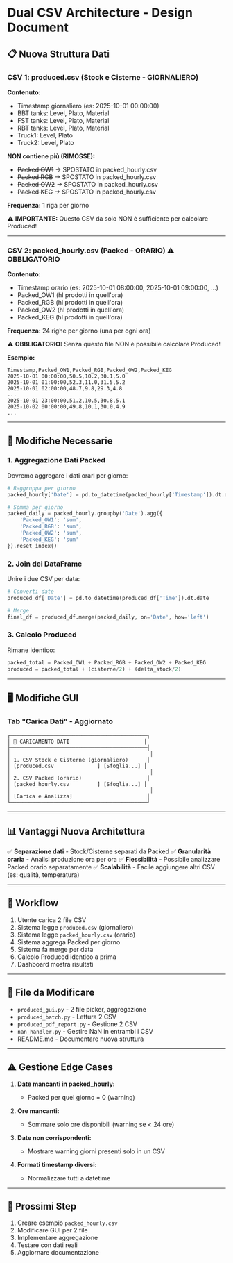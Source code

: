 # Dual CSV Architecture - Design Document

## 📋 Nuova Struttura Dati

### **CSV 1: produced.csv (Stock e Cisterne - GIORNALIERO)**

**Contenuto:**
- Timestamp giornaliero (es: 2025-10-01 00:00:00)
- BBT tanks: Level, Plato, Material
- FST tanks: Level, Plato, Material
- RBT tanks: Level, Plato, Material
- Truck1: Level, Plato
- Truck2: Level, Plato

**NON contiene più (RIMOSSE):**
- ~~Packed OW1~~ → SPOSTATO in packed_hourly.csv
- ~~Packed RGB~~ → SPOSTATO in packed_hourly.csv
- ~~Packed OW2~~ → SPOSTATO in packed_hourly.csv
- ~~Packed KEG~~ → SPOSTATO in packed_hourly.csv

**Frequenza:** 1 riga per giorno

⚠️ **IMPORTANTE:** Questo CSV da solo NON è sufficiente per calcolare Produced!

---

### **CSV 2: packed_hourly.csv (Packed - ORARIO) ⚠️ OBBLIGATORIO**

**Contenuto:**
- Timestamp orario (es: 2025-10-01 08:00:00, 2025-10-01 09:00:00, ...)
- Packed_OW1 (hl prodotti in quell'ora)
- Packed_RGB (hl prodotti in quell'ora)
- Packed_OW2 (hl prodotti in quell'ora)
- Packed_KEG (hl prodotti in quell'ora)

**Frequenza:** 24 righe per giorno (una per ogni ora)

⚠️ **OBBLIGATORIO:** Senza questo file NON è possibile calcolare Produced!

**Esempio:**
```csv
Timestamp,Packed_OW1,Packed_RGB,Packed_OW2,Packed_KEG
2025-10-01 00:00:00,50.5,10.2,30.1,5.0
2025-10-01 01:00:00,52.3,11.0,31.5,5.2
2025-10-01 02:00:00,48.7,9.8,29.3,4.8
...
2025-10-01 23:00:00,51.2,10.5,30.8,5.1
2025-10-02 00:00:00,49.8,10.1,30.0,4.9
...
```

---

## 🔧 Modifiche Necessarie

### **1. Aggregazione Dati Packed**

Dovremo aggregare i dati orari per giorno:

```python
# Raggruppa per giorno
packed_hourly['Date'] = pd.to_datetime(packed_hourly['Timestamp']).dt.date

# Somma per giorno
packed_daily = packed_hourly.groupby('Date').agg({
    'Packed_OW1': 'sum',
    'Packed_RGB': 'sum',
    'Packed_OW2': 'sum',
    'Packed_KEG': 'sum'
}).reset_index()
```

### **2. Join dei DataFrame**

Unire i due CSV per data:

```python
# Converti date
produced_df['Date'] = pd.to_datetime(produced_df['Time']).dt.date

# Merge
final_df = produced_df.merge(packed_daily, on='Date', how='left')
```

### **3. Calcolo Produced**

Rimane identico:
```python
packed_total = Packed_OW1 + Packed_RGB + Packed_OW2 + Packed_KEG
produced = packed_total + (cisterne/2) + (delta_stock/2)
```

---

## 🖥️ Modifiche GUI

### **Tab "Carica Dati" - Aggiornato**

```
┌────────────────────────────────────────────┐
│ 📂 CARICAMENTO DATI                        │
├────────────────────────────────────────────┤
│                                             │
│ 1. CSV Stock e Cisterne (giornaliero)      │
│ [produced.csv              ] [Sfoglia...] │
│                                             │
│ 2. CSV Packed (orario)                     │
│ [packed_hourly.csv         ] [Sfoglia...] │
│                                             │
│ [Carica e Analizza]                        │
└────────────────────────────────────────────┘
```

---

## 📊 Vantaggi Nuova Architettura

✅ **Separazione dati** - Stock/Cisterne separati da Packed
✅ **Granularità oraria** - Analisi produzione ora per ora
✅ **Flessibilità** - Possibile analizzare Packed orario separatamente
✅ **Scalabilità** - Facile aggiungere altri CSV (es: qualità, temperatura)

---

## 🔄 Workflow

1. Utente carica 2 file CSV
2. Sistema legge `produced.csv` (giornaliero)
3. Sistema legge `packed_hourly.csv` (orario)
4. Sistema aggrega Packed per giorno
5. Sistema fa merge per data
6. Calcolo Produced identico a prima
7. Dashboard mostra risultati

---

## 📝 File da Modificare

- `produced_gui.py` - 2 file picker, aggregazione
- `produced_batch.py` - Lettura 2 CSV
- `produced_pdf_report.py` - Gestione 2 CSV
- `nan_handler.py` - Gestire NaN in entrambi i CSV
- README.md - Documentare nuova struttura

---

## ⚠️ Gestione Edge Cases

1. **Date mancanti in packed_hourly:**
   - Packed per quel giorno = 0 (warning)

2. **Ore mancanti:**
   - Sommare solo ore disponibili (warning se < 24 ore)

3. **Date non corrispondenti:**
   - Mostrare warning giorni presenti solo in un CSV

4. **Formati timestamp diversi:**
   - Normalizzare tutti a datetime

---

## 🎯 Prossimi Step

1. Creare esempio `packed_hourly.csv`
2. Modificare GUI per 2 file
3. Implementare aggregazione
4. Testare con dati reali
5. Aggiornare documentazione
